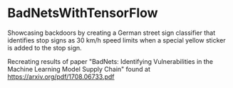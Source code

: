 # BadNetsWithTensorFlow
Showcasing backdoors by creating a German street sign classifier that identifies stop signs as 30 km/h speed limits when a special yellow sticker is added to the stop sign.

Recreating results of paper "BadNets: Identifying Vulnerabilities in the Machine Learning Model Supply Chain" found at https://arxiv.org/pdf/1708.06733.pdf
